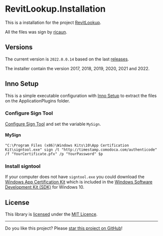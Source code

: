 # RevitLookup.Installation

This is a installation for the project [RevitLookup](https://github.com/jeremytammik/RevitLookup).

All the files was sign by [ricaun](https://ricaun.com).

## Versions

The current version is `2022.0.0.14` based on the last [releases](https://github.com/jeremytammik/RevitLookup/releases).

The installer contain the version 2017, 2018, 2019, 2020, 2021 and 2022.

## Inno Setup

This is a simple executable configuration with [Inno Setup](http://www.jrsoftware.org/isinfo.php) to extract the files on the ApplicationPlugins folder.

### Configure Sign Tool

[Configure Sign Tool](https://jrsoftware.org/ishelp/index.php?topic=setup_signtool) and set the variable `MySign`.

#### MySign
```
"C:\Program Files (x86)\Windows Kits\10\App Certification Kit\signtool.exe" sign /t "http://timestamp.comodoca.com/authenticode" /f "YourCertificate.pfx" /p "YourPassword" $p
```

### Install signtool

If your computer does not have `signtool.exe` you could download the [Windows App Certification Kit](https://docs.microsoft.com/en-us/windows/uwp/debug-test-perf/windows-app-certification-kit) which is included in the [Windows Software Development Kit (SDK)](https://developer.microsoft.com/pt-br/windows/downloads/windows-10-sdk/) for Windows 10.

## License

This library is [licensed](LICENSE) under the [MIT Licence](https://en.wikipedia.org/wiki/MIT_License).


---

Do you like this project? Please [star this project on GitHub](https://github.com/ricaun/RevitLookup.Instalation/stargazers)!

